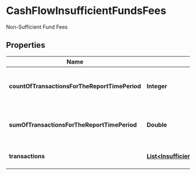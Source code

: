 

# CashFlowInsufficientFundsFees

Non-Sufficient Fund Fees

## Properties

| Name | Type | Description | Notes |
|------------ | ------------- | ------------- | -------------|
|**countOfTransactionsForTheReportTimePeriod** | **Integer** | Count of all NSF transactions during the report |  [optional] |
|**sumOfTransactionsForTheReportTimePeriod** | **Double** | Sum of all NSF transactions during the report |  [optional] |
|**transactions** | [**List&lt;InsufficientFundsTransaction&gt;**](InsufficientFundsTransaction.md) | Transactions categorized as NSF |  [optional] |



